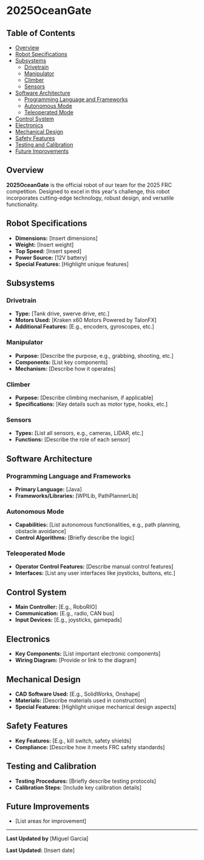 # 2025OceanGate

## Table of Contents
- [Overview](#overview)
- [Robot Specifications](#robot-specifications)
- [Subsystems](#subsystems)
  - [Drivetrain](#drivetrain)
  - [Manipulator](#manipulator)
  - [Climber](#climber)
  - [Sensors](#sensors)
- [Software Architecture](#software-architecture)
  - [Programming Language and Frameworks](#programming-language-and-frameworks)
  - [Autonomous Mode](#autonomous-mode)
  - [Teleoperated Mode](#teleoperated-mode)
- [Control System](#control-system)
- [Electronics](#electronics)
- [Mechanical Design](#mechanical-design)
- [Safety Features](#safety-features)
- [Testing and Calibration](#testing-and-calibration)
- [Future Improvements](#future-improvements)

## Overview
**2025OceanGate** is the official robot of our team for the 2025 FRC competition. Designed to excel in this year's challenge, this robot incorporates cutting-edge technology, robust design, and versatile functionality.

## Robot Specifications
- **Dimensions:** [Insert dimensions]
- **Weight:** [Insert weight]
- **Top Speed:** [Insert speed]
- **Power Source:** [12V battery]
- **Special Features:** [Highlight unique features]

## Subsystems

### Drivetrain
- **Type:** [Tank drive, swerve drive, etc.]
- **Motors Used:** [Kraken x60 Motors Powered by TalonFX]
- **Additional Features:** [E.g., encoders, gyroscopes, etc.]

### Manipulator
- **Purpose:** [Describe the purpose, e.g., grabbing, shooting, etc.]
- **Components:** [List key components]
- **Mechanism:** [Describe how it operates]

### Climber
- **Purpose:** [Describe climbing mechanism, if applicable]
- **Specifications:** [Key details such as motor type, hooks, etc.]

### Sensors
- **Types:** [List all sensors, e.g., cameras, LIDAR, etc.]
- **Functions:** [Describe the role of each sensor]

## Software Architecture

### Programming Language and Frameworks
- **Primary Language:** [Java]
- **Frameworks/Libraries:** [WPILib, PathPlannerLib]

### Autonomous Mode
- **Capabilities:** [List autonomous functionalities, e.g., path planning, obstacle avoidance]
- **Control Algorithms:** [Briefly describe the logic]

### Teleoperated Mode
- **Operator Control Features:** [Describe manual control features]
- **Interfaces:** [List any user interfaces like joysticks, buttons, etc.]

## Control System
- **Main Controller:** [E.g., RoboRIO]
- **Communication:** [E.g., radio, CAN bus]
- **Input Devices:** [E.g., joysticks, gamepads]

## Electronics
- **Key Components:** [List important electronic components]
- **Wiring Diagram:** [Provide or link to the diagram]

## Mechanical Design
- **CAD Software Used:** [E.g., SolidWorks, Onshape]
- **Materials:** [Describe materials used in construction]
- **Special Features:** [Highlight unique mechanical design aspects]

## Safety Features
- **Key Features:** [E.g., kill switch, safety shields]
- **Compliance:** [Describe how it meets FRC safety standards]

## Testing and Calibration
- **Testing Procedures:** [Briefly describe testing protocols]
- **Calibration Steps:** [Include key calibration details]

## Future Improvements
- [List areas for improvement]

---

**Last Updated by** [Miguel Garcia]

**Last Updated:** [Insert date]
